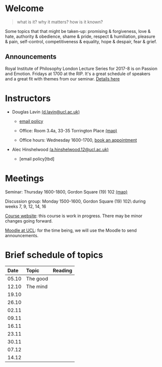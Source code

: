 # Welcome

> what is it? why it matters? how is it known?

Some topics that that might be taken-up: promising & forgiveness, love & hate, authority & obedience, shame & pride, respect & humiliation, pleasure & pain, self-control, competitiveness & equality, hope & despair, fear & grief.

## Announcements

Royal Institute of Philosophy London Lecture Series for 2017-8 is on Passion and Emotion. Fridays at 1700 at the RIP. It's a great schedule of speakers and a great fit with themes from our seminar. [Details here](http://royalinstitutephilosophy.org/events/london-lecture-series/)


# Instructors

* Douglas Lavin [(d.lavin@ucl.ac.uk)](d.lavin@ucl.ac.uk)
  - [email policy](#noemail)

  - Office: Room 3.4a, 33-35 Torrington Place [(map)](http://www.ucl.ac.uk/maps/33-35-torrington-place)

  - Office hours: Wednesday 1600-1700,
  [book an appointment](http://www.supersaas.com/schedule/DouglasLavin/Office_Hours_-_UCL)

* Alec Hinshelwood [(a.hinshelwood.12@ucl.ac.uk)](a.hinshelwood.12@ucl.ac.uk)
  - [email policy[tbd]


# Meetings

Seminar: Thursday 1600-1800, Gordon Square (19) 102 [(map)](http:...???)

Discussion group: Monday 1500-1600, Gordon Square (19) 102\ 
during weeks 7, 9, 12, 14, 16

[Course website](https://DigitalPhi.github.io/MoralPsychology): this course is work in progress. There may be minor changes going forward.

[Moodle at UCL](https://moodle.ucl.ac.uk/course/view.php?id=39769): for the time being, we will use the Moodle to send announcements.



# Brief schedule of topics


| Date  | Topic    | Reading |
|:------|:---------|:--------|
| 05.10 | The good |         |
| 12.10 | The mind |         |
| 19.10 |          |         |
| 26.10 |          |         |
| 02.11 |          |         |
| 09.11 |          |         |
| 16.11 |          |         |
| 23.11 |          |         |
| 30.11 |          |         |
| 07.12 |          |         |
| 14.12 |          |         |



<!-- # Background readings -->

<!-- Philippa Foot, *Virtues and Vices* (selections) -->

<!-- Anthony Kenny, *Action, Emotion and Will* -->

<!-- Christine Korsgaard, [*The Constitution of Agency*]() esp. "Acting for a Reason" and "From Duty and for the Sake of the Noble: Kant and Aristotle on Morally Good Action"

Jonathan Lear, "Integrating the Non-Rational Soul". Proc Aristot Soc 2014; 114: 75-101. doi: 10.1111/j.1467-9264.2014.00365.x

John McDowell, ["Virtue and Reason"](https://github.com/UCL-PHIL/3097/blob/gh-pages/readings/McDowell%2C%20Virtue%20and%20Reason.pdf?raw=true)

Amelie Rorty, ed., [*Explaining Emotions*]()

P.F. Strawson, ["Freedom and Resentment"](https://github.com/UCL-PHIL/3097/blob/gh-pages/readings/Strawson%20-%20Freedom%20and%20Resentment.pdf?raw=true)

Bernard Williams, ["Morality and the Emotions"](https://github.com/UCL-PHIL/3097/blob/gh-pages/readings/Williams%20-%20Morality%20and%20the%20Emotions.pdf?raw=true) -->

<!-- Gabrielle Taylor, *Pride, Shame and Guilt: Emotions of Self-Assessment* -->

<!-- A.O. Lovejoy, *Reflections on Human Nature* -->


